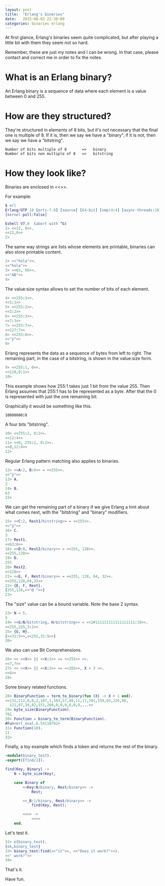 ```yaml
---
layout: post
title:  "Erlang's binaries"
date:   2015-08-03 22:30:00
categories: binaries erlang
---
```


At first glance, Erlang's binaries seem quite complicated, but after
playing a little bit with them they seem not so hard.

Remember, these are just my notes and I can be wrong. In that case,
please contact and correct me in order to fix the notes.


# What is an Erlang binary?

An Erlang binary is a sequence of data where each element is a value
between 0 and 255.

# How are they structured?

They're structured in elements of 8 bits, but it's not necessary that
the final one is multiple of 8. If it is, then we say we have a
"binary", if it is not, then we say we have a "bitstring".

```
Number of bits multiple of 8       =>   binary
Number of bits non multiple of 8   =>   bitstring
```
<p>

# How they look like?

Binaries are enclosed in <<>>.

For example:

```Erlang
$ erl
Erlang/OTP 18 [erts-7.0] [source] [64-bit] [smp:4:4] [async-threads:10] [hipe]
[kernel-poll:false]

Eshell V7.0  (abort with ^G)
1> <<12, 0>>.
<<12,0>>
2>
```

The same way strings are lists whose elements are printable, binaries
can also store printable content.

```Erlang
2> <<"hola">>.
<<"hola">>
3> <<65, 66>>.
<<"AB">>
4>
```

The value:size syntax allows to set the number of bits of each element.

```Erlang
4> <<255:1>>.
<<1:1>>
5> <<255:2>>.
<<3:2>>
6> <<255:3>>.
<<7:3>>
7> <<255:7>>.
<<127:7>>
8> <<255:8>>.
<<"ÿ">>
9>
```

Erlang represents the data as a sequence of bytes from left to
right. The remaining part, in the case of a bitstring, is shown in the
value:size form.

```Erlang
9> <<255:1, 0>>.
<<128,0:1>>
10>
```

This example shows how 255:1 takes just 1 bit from the value 255. Then
Erlang assumes that 255:1 has to be represented as a byte. After that
the 0 is represented with just the one remaining bit.

Graphically it would be something like this.

```
10000000|0
```

A four bits "bitstring".

```Erlang
10> <<255:2, 0:2>>.
<<12:4>>
11> <<0, 255:2, 0:2>>.
<<0,12:4>>
12>
```

Regular Erlang pattern matching also applies to binaries.

```Erlang
12> <<A:2, B:6>> = <<255>>.
<<"ÿ">>
13> A.
3
14> B.
63
15>
```

We can get the remaining part of a binary if we give Erlang a hint
about what comes next, with the "bitstring" and "binary" modifiers.

```Erlang
15> <<C:2, Rest1/bitstring>> = <<255>>.
<<"ÿ">>
16> C.
3
17> Rest1.
<<63:6>>
18> <<D:8, Rest2/binary>> = <<255, 128>>.
<<255,128>>
19> D.
255
20> Rest2.
<<128>>
21> <<E, F, Rest/binary>> = <<255, 128, 64, 32>>.
<<255,128,64,32>>
22> {E, F, Rest}.
{255,128,<<"@ ">>}
23>
```

The "size" value can be a bound variable. Note the base 2 syntax.

```Erlang
23> N = 5.
5
24> <<G:N/bitstring, H/bitstring>> = <<2#111111111111111111:18>>.
<<255,255,3:2>>
25> {G, H}.
{<<31:5>>,<<255,31:5>>}
26>
```

We also can use Bit Comprehensions.

```Erlang
26> << <<X>> || <<X:3>> <= <<255>> >>.
<<7,7>>
27> << <<X>> || <<X:3>> <= <<205>>, X > 3 >>.
<<6>>
28>
```

Some binary related functions.

```Erlang
28> BinaryFunction = term_to_binary(fun (X) -> X + 1 end).
<<131,112,0,0,2,187,1,103,57,49,11,11,201,159,65,226,96,
  121,97,18,82,151,208,0,0,0,6,0,0,...>>
29> byte_size(BinaryFunction).
701
30> Function = binary_to_term(BinaryFunction).
#Fun<erl_eval.6.54118792>
31> Function(10).
11
32>
```

Finally, a toy example which finds a token and returns the rest of the
binary.

```Erlang
-module(binary_test).
-export([find/2]).

find(Key, Binary) ->
    N = byte_size(Key),

    case Binary of
        <<Key:N/binary, Rest/binary>> ->
            Rest;

        <<_B:1/binary, Rest/binary>> ->
            find(Key, Rest);

        <<>> ->
            <<>>
    end.
```

Let's test it.

```Erlang
32> c(binary_test).
{ok,binary_test}
33> binary_test:find(<<"it">>, <<"Does it work?">>).
<<" work?">>
34>
```


That's it.

Have fun.
